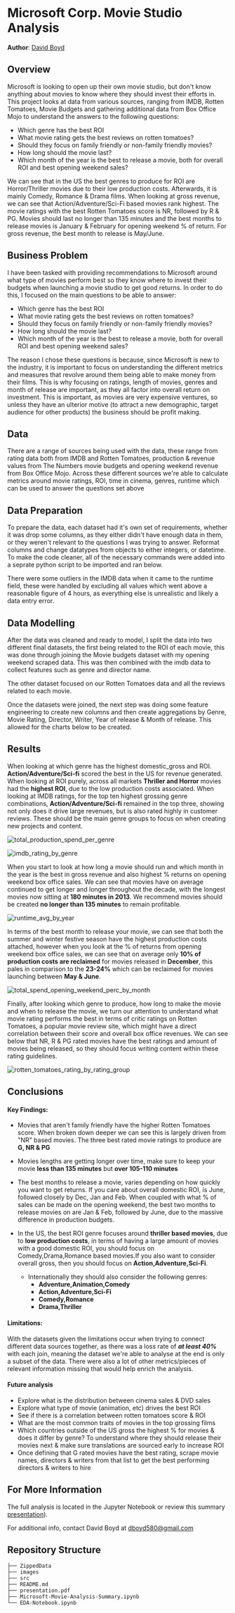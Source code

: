 # Microsoft Corp. Movie Studio Analysis

**Author**: [David Boyd](mailto:dboyd580@gmail.com)


## Overview

Microsoft is looking to open up their own movie studio, but don't know anything about movies to know where they should invest their efforts in. This project looks at data from various sources, ranging from IMDB, Rotten Tomatoes, Movie Budgets and gathering additional data from Box Office Mojo to understand the answers to the following questions:

- Which genre has the best ROI
- What movie rating gets the best reviews on rotten tomatoes?
- Should they focus on family friendly or non-family friendly movies?
- How long should the movie last?
- Which month of the year is the best to release a movie, both for overall ROI and best opening weekend sales?

We can see that in the US the best genres to produce for ROI are Horror/Thriller movies due to their low production costs. Afterwards, it is mainly Comedy, Romance & Drama films. When looking at gross revenue, we can see that Action/Adventure/Sci-Fi based movies rank highest. The movie ratings with the best Rotten Tomatoes score is NR, followed by R & PG. Movies should last no longer than 135 minutes and the best months to release movies is January & February for opening weekend % of return. For gross revenue, the best month to release is May/June.


## Business Problem

I have been tasked with providing recommendations to Microsoft around what type of movies perform best so they know where to invest their budgets when launching a movie studio to get good returns. In order to do this, I focused on the main questions to be able to answer:

- Which genre has the best ROI
- What movie rating gets the best reviews on rotten tomatoes?
- Should they focus on family friendly or non-family friendly movies?
- How long should the movie last?
- Which month of the year is the best to release a movie, both for overall ROI and best opening weekend sales?

The reason I chose these questions is because, since Microsoft is new to the industry, it is important to focus on understanding the different metrics and measures that revolve around them being able to make money from their films. This is why focusing on ratings, length of movies, genres and month of release are important, as they all factor into overall return on investment. This is important, as movies are very expensive ventures, so unless they have an ulterior motive (to attract a new demographic, target audience for other products) the business should be profit making.


## Data

There are a range of sources being used with the data, these range from rating data both from IMDB and Rotten Tomatoes, production & revenue values from The Numbers movie budgets and opening weekend revenue from Box Office Mojo. Across these different sources we're able to calculate metrics around movie ratings, ROI, time in cinema, genres, runtime which can be used to answer the questions set above


## Data Preparation

To prepare the data, each dataset had it's own set of requirements, whether it was drop some columns, as they either didn't have enough data in them, or they weren't relevant to the questions I was trying to answer. Reformat columns and change datatypes from objects to either integers, or datetime. To make the code cleaner, all of the necessary commands were added into a seprate python script to be imported and ran below.

There were some outliers in the IMDB data when it came to the runtime field, these were handled by excluding all values which went above a reasonable figure of 4 hours, as everything else is unrealistic and likely a data entry error.

## Data Modelling

After the data was cleaned and ready to model, I split the data into two different final datasets, the first being related to the ROI of each movie, this was done through joining the Movie budgets dataset with my opening weekend scraped data. This was then combined with the imdb data to collect features such as genre and director name.

The other dataset focused on our Rotten Tomatoes data and all the reviews related to each movie.

Once the datasets were joined, the next step was doing some feature engineering to create new columns and then create aggregations by Genre, Movie Rating, Director, Writer, Year of release & Month of release. This allowed for the charts below to be created.


## Results

When looking at which genre has the highest domestic_gross and ROI. **Action/Adventure/Sci-fi** scored the best in the US for revenue generated. When looking at ROI purely, across all markets **Thriller and Horror** movies had the **highest ROI**, due to the low production costs associated. When looking at IMDB ratings, for the top ten highest grossing genre combinations, **Action/Adventure/Sci-fi** remained in the top three, showing not only does it drive large revenues, but is also rated highly in customer reviews. These should be the main genre groups to focus on when creating new projects and content.

![total_production_spend_per_genre](https://github.com/db495/phase-1-project-microsoft-movie-analysis/blob/master/images/total_production_spend_per_genre.png)

![imdb_rating_by_genre](https://github.com/db495/phase-1-project-microsoft-movie-analysis/blob/master/images/imdb_rating_by_genre.png)

When you start to look at how long a movie should run and which month in the year is the best in gross revenue and also highest % returns on opening weekend box office sales. We can see that movies have on average continued to get longer and longer throughout the decade, with the longest movies now sitting at **180 minutes in 2013**. We recommend movies should be created **no longer than 135 minutes** to remain profitable.

![runtime_avg_by_year](https://github.com/db495/phase-1-project-microsoft-movie-analysis/blob/master/images/runtime_avg_by_year.png)

In terms of the best month to release your movie, we can see that both the summer and winter festive season have the highest production costs attached, however when you look at the % of returns from opening weekend box office sales, we can see that on average only **10% of production costs are reclaimed** for movies released in **December**, this pales in comparison to the **23-24%** which can be reclaimed for movies launching between **May & June**.

![total_spend_opening_weekend_perc_by_month](https://github.com/db495/phase-1-project-microsoft-movie-analysis/blob/master/images/total_spend_opening_weekend_perc_by_month.png)

Finally, after looking which genre to produce, how long to make the movie and when to release the movie, we turn our attention to understand what movie rating performs the best in terms of critic ratings on Rotten Tomatoes, a popular movie review site, which might have a direct correlation between their score and overall box office revenues. We can see below that NR, R & PG rated movies have the best ratings and amount of movies being released, so they should focus writing content within these rating guidelines.

![rotten_tomatoes_rating_by_rating_group](https://github.com/db495/phase-1-project-microsoft-movie-analysis/blob/master/images/rotten_tomatoes_rating_by_rating_group.png)


## Conclusions
#### Key Findings:
- Movies that aren't family friendly have the higher Rotten Tomatoes score. When broken down deeper we can see this is largely driven from "NR" based movies. The three best rated movie ratings to produce are **G, NR & PG**
- Movies lengths are getting longer over time, make sure to keep your movie **less than 135 minutes** but **over 105-110 minutes**
- The best months to release a movie, varies depending on how quickly you want to get returns. If you care about overall domestic ROI, is June, followed closely by Dec, Jan and Feb. When coupled with what % of sales can be made on the opening weekend, the best two months to release movies on are Jan & Feb, followed by June, due to the massive difference in production budgets.
- In the US, the best ROI genre focuses around **thriller based movies**, due to **low production costs**, in terms of having a large amount of movies with a good domestic ROI, you should focus on Comedy,Drama,Romance based movies.If you also want to consider overall gross, then you should focus on **Action,Adventure,Sci-Fi**.

    - Internationally they should also consider the following genres: 
         - **Adventure,Animation,Comedy**
         - **Action,Adventure,Sci-Fi**
         - **Comedy,Romance**
         - **Drama,Thriller**

#### Limitations:
With the datasets given the limitations occur when trying to connect different data sources together, as there was a loss rate of ***at least 40%*** with each join, meaning the dataset we're able to analyse at the end is only a subset of the data. There were also a lot of other metrics/pieces of relevant information missing that would help enrich the analysis.

#### Future analysis 
- Explore what is the distribution between cinema sales & DVD sales
- Explore what type of movie (animation, etc) drives the best ROI
- See if there is a correlation between rotten tomatoes score & ROI
- What are the most common traits of movies in the top grossing films
- Which countries outside of the US gross the highest % for movies & does it differ by genre? To understand where they should release their movies next & make sure translations are sourced early to increase ROI
- Once defining that G rated movies have the best rating, scrape movie names, directors & writers from that list to get the best performing directors & writers to hire

## For More Information

The full analysis is located in the Jupyter Notebook or review this summary [presentation](https://github.com/db495/phase-1-project-microsoft-movie-analysis/blob/master/presentation.pdf)).

For additional info, contact David Boyd at [dboyd580@gmail.com](mailto:dboyd580@gmail.com)


## Repository Structure

```
├── ZippedData
├── images
├── src
├── README.md
├── presentation.pdf
├── Microsoft-Movie-Analysis-Summary.ipynb
└── EDA-Notebook.ipynb
```
